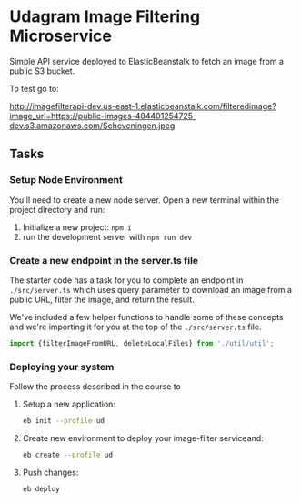 # Udagram Image Filtering Microservice

Simple API service deployed to ElasticBeanstalk to fetch an image from a public S3 bucket.

To test go to:

http://imagefilterapi-dev.us-east-1.elasticbeanstalk.com/filteredimage?image_url=https://public-images-484401254725-dev.s3.amazonaws.com/Scheveningen.jpeg

## Tasks
### Setup Node Environment

You'll need to create a new node server. Open a new terminal within the project directory and run:

1. Initialize a new project: `npm i`
2. run the development server with `npm run dev`

### Create a new endpoint in the server.ts file

The starter code has a task for you to complete an endpoint in `./src/server.ts` which uses query parameter to download an image from a public URL, filter the image, and return the result.

We've included a few helper functions to handle some of these concepts and we're importing it for you at the top of the `./src/server.ts`  file.

```typescript
import {filterImageFromURL, deleteLocalFiles} from './util/util';
```

### Deploying your system

Follow the process described in the course to 

1. Setup a new application:

    ```bash
    eb init --profile ud
    ```
2. Create new environment to deploy your image-filter serviceand:

    ```bash
    eb create --profile ud
    ```

3. Push changes:

    ```bash
    eb deploy
    ```




